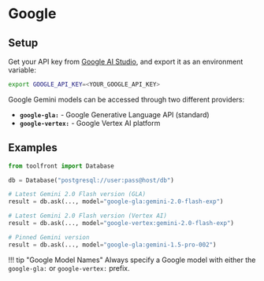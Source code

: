 # Google

## Setup

Get your API key from [Google AI Studio](https://aistudio.google.com/), and export it as an environment variable:

```bash
export GOOGLE_API_KEY=<YOUR_GOOGLE_API_KEY>
```

Google Gemini models can be accessed through two different providers:

- **`google-gla:`** - Google Generative Language API (standard)
- **`google-vertex:`** - Google Vertex AI platform

## Examples


```python
from toolfront import Database

db = Database("postgresql://user:pass@host/db")

# Latest Gemini 2.0 Flash version (GLA)
result = db.ask(..., model="google-gla:gemini-2.0-flash-exp")

# Latest Gemini 2.0 Flash version (Vertex AI)
result = db.ask(..., model="google-vertex:gemini-2.0-flash-exp")

# Pinned Gemini version
result = db.ask(..., model="google-gla:gemini-1.5-pro-002")
```


!!! tip "Google Model Names"
    Always specify a Google model with either the `google-gla:` or `google-vertex:` prefix.